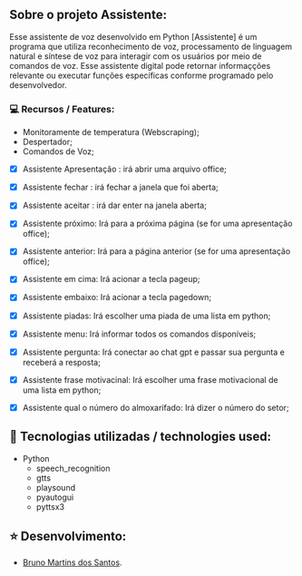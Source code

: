 
## Sobre o projeto Assistente:

Esse assistente de voz desenvolvido em Python [Assistente] é um programa que utiliza reconhecimento de voz, processamento de linguagem natural e síntese de voz para interagir com os usuários por meio de comandos de voz. Esse assistente digital pode retornar informaçções relevante ou executar funções específicas conforme programado pelo desenvolvedor.


### :computer: Recursos / Features:
- Monitoramente de temperatura (Webscraping);
- Despertador;
- Comandos de Voz;
- [x] Assistente Apresentação : irá abrir uma arquivo office;
- [x] Assistente fechar : irá fechar a janela que foi aberta;
- [x] Assistente aceitar : irá dar enter na janela aberta;
- [x] Assistente próximo: Irá para a próxima página (se for uma apresentação office);
- [x] Assistente anterior: Irá para a página anterior (se for uma apresentação office);
- [x] Assistente em cima: Irá acionar a tecla pageup;
- [x] Assistente embaixo: Irá acionar a tecla pagedown;
- [x] Assistente piadas: Irá escolher uma piada de uma lista em python;
- [x] Assistente menu: Irá informar todos os comandos disponíveis;
- [x] Assistente pergunta: Irá conectar ao chat gpt e passar sua pergunta e receberá a resposta;
- [x] Assistente frase motivacinal: Irá escolher uma frase motivacional de uma lista em python;
- [x] Assistente qual o número do almoxarifado: Irá dizer o número do setor;


## :rocket: Tecnologias utilizadas / technologies used:
- Python
  - speech_recognition
  - gtts
  - playsound
  - pyautogui
  - pyttsx3

## :star: Desenvolvimento:
- [Bruno Martins dos Santos](https://github.com/bnomartins).

